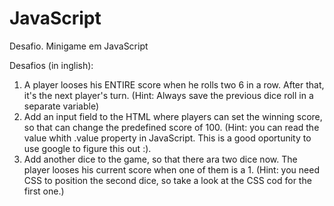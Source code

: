 # JavaScript

Desafio. Minigame em JavaScript

Desafios (in inglish):

1. A player looses his ENTIRE score when he rolls two 6 in a row. After that, it's the next player's turn. (Hint: Always save the previous dice roll in a separate variable)
2. Add an input field to the HTML where players can set the winning score, so that can change the predefined score of 100. (Hint: you can read the value whith .value property in JavaScript. This is a good oportunity to use google to figure this out :).
3. Add another dice to the game, so that there ara two dice now. The player looses his current score when one of them is a 1. (Hint: you need CSS to position the second dice, so take a look at the CSS cod for the first one.)

